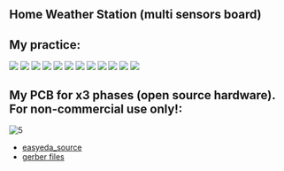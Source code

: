 ## Home Weather Station (multi sensors board)

## My practice:
![](https://raw.githubusercontent.com/TrDA-hab/Projects/master/HomeWeatherStation/Multi-sensor-1.jpg)
![](https://raw.githubusercontent.com/TrDA-hab/Projects/master/HomeWeatherStation/WHM-4.jpg)
![](https://raw.githubusercontent.com/TrDA-hab/Projects/master/HomeWeatherStation/WHM-5.jpg)
![](https://raw.githubusercontent.com/TrDA-hab/Projects/master/HomeWeatherStation/Untitled%20v38-1.jpg)
![](https://raw.githubusercontent.com/TrDA-hab/Projects/master/HomeWeatherStation/Multi-sensor-4.jpg)
![](https://raw.githubusercontent.com/TrDA-hab/Projects/master/HomeWeatherStation/20200529_002351.jpg)
![](https://raw.githubusercontent.com/TrDA-hab/Projects/master/HomeWeatherStation/20200529_004204.jpg)
![](https://raw.githubusercontent.com/TrDA-hab/Projects/master/HomeWeatherStation/WHM-1.jpg)
![](https://raw.githubusercontent.com/TrDA-hab/Projects/master/HomeWeatherStation/20200814_145417.jpg)
![](https://raw.githubusercontent.com/TrDA-hab/Projects/master/HomeWeatherStation/20200908_203218.jpg)
![](https://raw.githubusercontent.com/TrDA-hab/Projects/master/HomeWeatherStation/Schematic_WHM.png)
![](https://raw.githubusercontent.com/TrDA-hab/Projects/master/HomeWeatherStation/Graph-1.jpg)

## My PCB for x3 phases (open source hardware). For non-commercial use only!:
![5](https://raw.githubusercontent.com/TrDA-hab/Projects/master/HomeWeatherStation/Schematic_WHM.png)
 - [easyeda_source](https://github.com/TrDA-hab/Projects/tree/master/HomeWeatherStation/easyeda_source)
 - [gerber files](https://github.com/TrDA-hab/Projects/tree/master/HomeWeatherStation/gerber)

